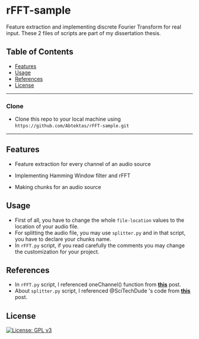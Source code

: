 # rFFT-sample
Feature extraction and implementing discrete Fourier Transform for real input. These 2 files of scripts are part of my dissertation thesis.

## Table of Contents

- [Features](#features)
- [Usage](#usage)
- [References](#references)
- [License](#license)

---
### Clone

- Clone this repo to your local machine using `https://github.com/Abtektas/rFFT-sample.git`

---
## Features

- Feature extraction for every channel of an audio source

- Implementing Hamming Window filter and rFFT

- Making chunks for an audio source

## Usage

- First of all, you have to change the whole `file-location` values to the location of your audio file.
- For splitting the audio file, you may use `splitter.py` and in that script, you have to declare your chunks name.
- In `rFFT.py` script, if you read carefully the comments you may change the customization for your project.

## References

- In `rFFT.py` script, I referenced oneChannel() function from **[this](https://stackoverflow.com/a/23154891)** post.
- About `splitter.py` script, I referenced @SciTechDude 's code from **[this](https://stackoverflow.com/a/36852393/6343126)** post.

## License

[![License: GPL v3](https://img.shields.io/badge/License-GPLv3-blue.svg)](https://www.gnu.org/licenses/gpl-3.0)
